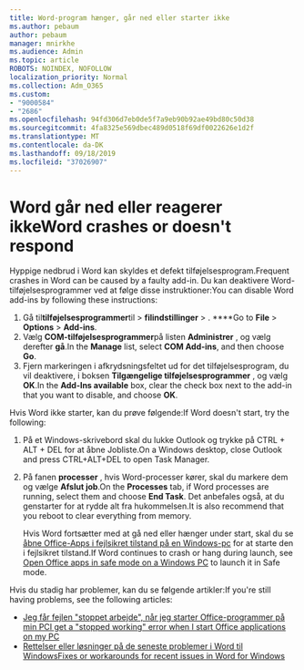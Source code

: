 ```yaml
---
title: Word-program hænger, går ned eller starter ikke
ms.author: pebaum
author: pebaum
manager: mnirkhe
ms.audience: Admin
ms.topic: article
ROBOTS: NOINDEX, NOFOLLOW
localization_priority: Normal
ms.collection: Adm_O365
ms.custom:
- "9000584"
- "2686"
ms.openlocfilehash: 94fd306d7eb0de5f7a9eb90b92ae49bd80c50d38
ms.sourcegitcommit: 4fa8325e569dbec489d0518f69df0022626e1d2f
ms.translationtype: MT
ms.contentlocale: da-DK
ms.lasthandoff: 09/18/2019
ms.locfileid: "37026907"
---
```

# <a name="word-crashes-or-doesnt-respond"></a><span data-ttu-id="26efd-102">Word går ned eller reagerer ikke</span><span class="sxs-lookup"><span data-stu-id="26efd-102">Word crashes or doesn't respond</span></span>

<span data-ttu-id="26efd-103">Hyppige nedbrud i Word kan skyldes et defekt tilføjelsesprogram.</span><span class="sxs-lookup"><span data-stu-id="26efd-103">Frequent crashes in Word can be caused by a faulty add-in.</span></span> <span data-ttu-id="26efd-104">Du kan deaktivere Word-tilføjelsesprogrammer ved at følge disse instruktioner:</span><span class="sxs-lookup"><span data-stu-id="26efd-104">You can disable Word add-ins by following these instructions:</span></span>

1. <span data-ttu-id="26efd-105">Gå til**tilføjelsesprogrammer**til > **filindstillinger** > . \*\*\*\*</span><span class="sxs-lookup"><span data-stu-id="26efd-105">Go to **File** > **Options** > **Add-ins**.</span></span>
2. <span data-ttu-id="26efd-106">Vælg **COM-tilføjelsesprogrammer**på listen **Administrer** , og vælg derefter **gå**.</span><span class="sxs-lookup"><span data-stu-id="26efd-106">In the **Manage** list, select **COM Add-ins**, and then choose **Go**.</span></span>
3. <span data-ttu-id="26efd-107">Fjern markeringen i afkrydsningsfeltet ud for det tilføjelsesprogram, du vil deaktivere, i boksen **Tilgængelige tilføjelsesprogrammer** , og vælg **OK**.</span><span class="sxs-lookup"><span data-stu-id="26efd-107">In the **Add-Ins available** box, clear the check box next to the add-in that you want to disable, and choose **OK**.</span></span>

<span data-ttu-id="26efd-108">Hvis Word ikke starter, kan du prøve følgende:</span><span class="sxs-lookup"><span data-stu-id="26efd-108">If Word doesn't start, try the following:</span></span>

1.   <span data-ttu-id="26efd-109">På et Windows-skrivebord skal du lukke Outlook og trykke på CTRL + ALT + DEL for at åbne Jobliste.</span><span class="sxs-lookup"><span data-stu-id="26efd-109">On a Windows desktop, close Outlook and press CTRL+ALT+DEL to open Task Manager.</span></span> 
2. <span data-ttu-id="26efd-110">På fanen **processer** , hvis Word-processer kører, skal du markere dem og vælge **Afslut job**.</span><span class="sxs-lookup"><span data-stu-id="26efd-110">On the **Processes** tab, if Word processes are running, select them and choose **End Task**.</span></span> <span data-ttu-id="26efd-111">Det anbefales også, at du genstarter for at rydde alt fra hukommelsen.</span><span class="sxs-lookup"><span data-stu-id="26efd-111">It is also recommend that you reboot to clear everything from memory.</span></span>

    <span data-ttu-id="26efd-112">Hvis Word fortsætter med at gå ned eller hænger under start, skal du se [åbne Office-Apps i fejlsikret tilstand på en Windows-pc](https://support.office.com/en-us/article/Open-Office-apps-in-safe-mode-on-a-Windows-PC-dedf944a-5f4b-4afb-a453-528af4f7ac72) for at starte den i fejlsikret tilstand.</span><span class="sxs-lookup"><span data-stu-id="26efd-112">If Word continues to crash or hang during launch, see [Open Office apps in safe mode on a Windows PC](https://support.office.com/en-us/article/Open-Office-apps-in-safe-mode-on-a-Windows-PC-dedf944a-5f4b-4afb-a453-528af4f7ac72) to launch it in Safe mode.</span></span>

<span data-ttu-id="26efd-113">Hvis du stadig har problemer, kan du se følgende artikler:</span><span class="sxs-lookup"><span data-stu-id="26efd-113">If you're still having problems, see the following articles:</span></span> 
- [<span data-ttu-id="26efd-114">Jeg får fejlen "stoppet arbejde", når jeg starter Office-programmer på min PC</span><span class="sxs-lookup"><span data-stu-id="26efd-114">I get a "stopped working" error when I start Office applications on my PC</span></span>](https://support.office.com/article/52bd7985-4e99-4a35-84c8-2d9b8301a2fa)
- [<span data-ttu-id="26efd-115">Rettelser eller løsninger på de seneste problemer i Word til Windows</span><span class="sxs-lookup"><span data-stu-id="26efd-115">Fixes or workarounds for recent issues in Word for Windows</span></span>](https://support.office.com/article/bf6bf17c-2807-4871-83ce-e337ae8f0b86)